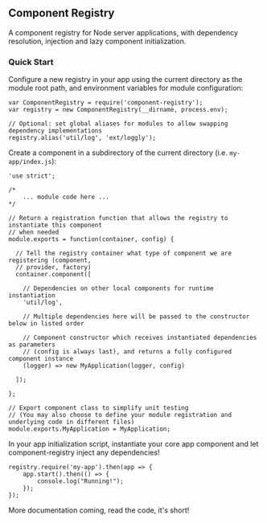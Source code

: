 ## Component Registry

A component registry for Node server applications, with dependency resolution,
injection and lazy component initialization.

### Quick Start

Configure a new registry in your app using the current directory as the module root path, and
environment variables for module configuration:

```
var ComponentRegistry = require('component-registry');
var registry = new ComponentRegistry(__dirname, process.env);

// Optional: set global aliases for modules to allow swapping dependency implementations
registry.alias('util/log', 'ext/loggly');
```

Create a component in a subdirectory of the current directory (i.e. `my-app/index.js`):

```
'use strict';

/*
    ... module code here ...
*/

// Return a registration function that allows the registry to instantiate this component
// when needed
module.exports = function(container, config) {

  // Tell the registry container what type of component we are registering (component,
  // provider, factory)
  container.component([

    // Dependencies on other local components for runtime instantiation
    'util/log',

    // Multiple dependencies here will be passed to the constructor below in listed order

    // Component constructor which receives instantiated dependencies as parameters
    // (config is always last), and returns a fully configured component instance
    (logger) => new MyApplication(logger, config)

  ]);

};

// Export component class to simplify unit testing
// (You may also choose to define your module registration and underlying code in different files)
module.exports.MyApplication = MyApplication;
```

In your app initialization script, instantiate your core app component and let component-registry inject
any dependencies!

```
registry.require('my-app').then(app => {
    app.start().then(() => {
        console.log("Running!");
    });
});
```

More documentation coming, read the code, it's short!